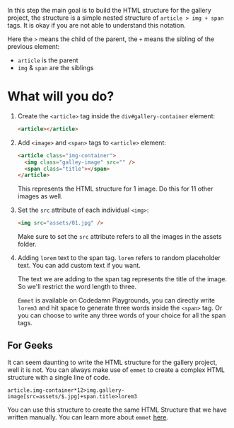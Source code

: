 In this step the main goal is to build the HTML structure for the gallery project, the structure is a simple nested structure of `article > img + span` tags. It is okay if you are not able to understand this notation.

Here the `>` means the child of the parent, the `+` means the sibling of the previous element:

- `article` is the parent
- `img` & `span` are the siblings

# What will you do?

1. Create the `<article>` tag inside the `div#gallery-container` element:

   ```html
   <article></article>
   ```

2. Add `<image>` and `<span>` tags to `<article>` element:

   ```html
   <article class="img-container">
     <img class="galley-image" src="" />
     <span class="title"></span>
   </article>
   ```

   This represents the HTML structure for 1 image. Do this for 11 other images as well.

3. Set the `src` attribute of each individual `<img>`:

   ```html
   <img src="assets/01.jpg" />
   ```

   Make sure to set the `src` attribute refers to all the images in the assets folder.

4. Adding `lorem` text to the span tag. `lorem` refers to random placeholder text. You can add custom text if you want.

   The text we are adding to the span tag represents the title of the image. So we'll restrict the word length to three.

   `Emmet` is available on Codedamn Playgrounds, you can directly write `lorem3` and hit space to generate three words inside the `<span>` tag. Or you can choose to write any three words of your choice for all the span tags.

## For Geeks

It can seem daunting to write the HTML structure for the gallery project, well it is not. You can always make use of `emmet` to create a complex HTML structure with a single line of code.

```
article.img-container*12>img.gallery-image[src=assets/$.jpg]+span.title>lorem3
```

You can use this structure to create the same HTML Structure that we have written manually. You can learn more about `emmet` [here](https://docs.emmet.io/abbreviations/syntax/).
